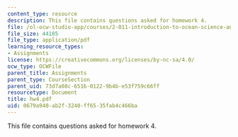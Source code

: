 ```yaml
---
content_type: resource
description: This file contains questions asked for homework 4.
file: /ol-ocw-studio-app/courses/2-011-introduction-to-ocean-science-and-engineering-spring-2006/0679a940ab2f3240ff6535fab4c466ba_hw4.pdf
file_size: 44185
file_type: application/pdf
learning_resource_types:
- Assignments
license: https://creativecommons.org/licenses/by-nc-sa/4.0/
ocw_type: OCWFile
parent_title: Assignments
parent_type: CourseSection
parent_uid: 73d7a08c-651b-0122-9b4b-e53f759c66ff
resourcetype: Document
title: hw4.pdf
uid: 0679a940-ab2f-3240-ff65-35fab4c466ba
---
```

This file contains questions asked for homework 4.